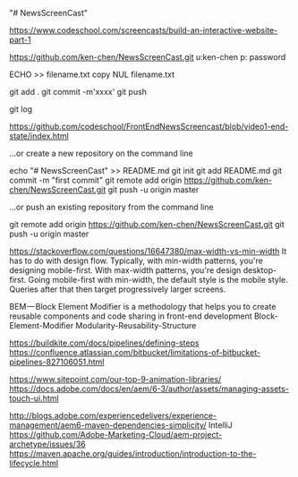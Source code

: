 "# NewsScreenCast" 

https://www.codeschool.com/screencasts/build-an-interactive-website-part-1

https://github.com/ken-chen/NewsScreenCast.git
u:ken-chen
p: password

ECHO >> filename.txt
copy NUL filename.txt

git add .
git commit -m'xxxx'
git push

git log

https://github.com/codeschool/FrontEndNewsScreencast/blob/video1-end-state/index.html


…or create a new repository on the command line

echo "# NewsScreenCast" >> README.md
git init
git add README.md
git commit -m "first commit"
git remote add origin https://github.com/ken-chen/NewsScreenCast.git
git push -u origin master

…or push an existing repository from the command line

git remote add origin https://github.com/ken-chen/NewsScreenCast.git
git push -u origin master

https://stackoverflow.com/questions/16647380/max-width-vs-min-width
It has to do with design flow. Typically, with min-width patterns, you're designing mobile-first. With max-width patterns, you're design desktop-first.
Going mobile-first with min-width, the default style is the mobile style. Queries after that then target progressively larger screens.

BEM — Block Element Modifier is a methodology that helps you to create reusable components and code sharing in front-end development
Block-Element-Modifier
Modularity-Reusability-Structure

https://buildkite.com/docs/pipelines/defining-steps
https://confluence.atlassian.com/bitbucket/limitations-of-bitbucket-pipelines-827106051.html

https://www.sitepoint.com/our-top-9-animation-libraries/
https://docs.adobe.com/docs/en/aem/6-3/author/assets/managing-assets-touch-ui.html

http://blogs.adobe.com/experiencedelivers/experience-management/aem6-maven-dependencies-simplicity/
IntelliJ
https://github.com/Adobe-Marketing-Cloud/aem-project-archetype/issues/36
https://maven.apache.org/guides/introduction/introduction-to-the-lifecycle.html